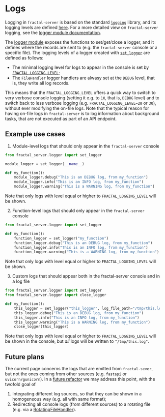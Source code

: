 # Logs

Logging in `fractal-server` is based on the standard
[`logging`](https://docs.python.org/3/library/logging.html) library, and its
logging levels are defined
[here](https://docs.python.org/3/library/logging.html#logging-levels). For a
more detailed view on `fractal-server` logging, see the [logger module
documentation](../../reference/fractal_server/logger/).

The [logger module](../../reference/fractal_server/logger/) exposes the
functions to set/get/close a logger, and it defines where the records are sent to
(e.g. the `fractal-server` console or a specific file). The logging levels of
a logger created with
[`set_logger`](../../reference/fractal_server/logger/#fractal_server.logger.set_logger)
are defined as follows:

* The minimal logging level for logs to appear in the console is set by
  [`FRACTAL_LOGGING_LEVEL`](../../configuration/#fractal_server.config.Settings.FRACTAL_LOGGING_LEVEL);
* The `FileHandler` logger handlers are alwasy set at the `DEBUG` level, that
  is, they write all log records.

This means that the `FRACTAL_LOGGING_LEVEL` offers a quick way to switch to
very verbose console logging (setting it e.g. to `10`, that is, `DEBUG` level)
and to switch back to less verbose logging (e.g. `FRACTAL_LOGGING_LEVEL=20` or
`30`), without ever modifying the on-file logs. Note that the typical reason
for having on-file logs in `fractal-server` is to log information about
background tasks, that are not executed as part of an API endpoint.


## Example use cases

1. Module-level logs that should only appear in the `fractal-server` console
```python
from fractal_server.logger import set_logger

module_logger = set_logger(__name__)

def my_function():
    module_logger.debug("This is an DEBUG log, from my_function")
    module_logger.info("This is an INFO log, from my_function")
    module_logger.warning("This is a WARNING log, from my_function")
```
Note that only logs with level equal or higher to `FRACTAL_LOGGING_LEVEL` will be shown.

2. Function-level logs that should only appear in the `fractal-server` console
```python
from fractal_server.logger import set_logger

def my_function():
    function_logger = set_logger("my_function")
    function_logger.debug("This is an DEBUG log, from my_function")
    function_logger.info("This is an INFO log, from my_function")
    function_logger.warning("This is a WARNING log, from my_function")
```
Note that only logs with level equal or higher to `FRACTAL_LOGGING_LEVEL` will be shown.

3. Custom logs that should appear both in the fractal-server console and in a
   log file
```python
from fractal_server.logger import set_logger
from fractal_server.logger import close_logger

def my_function():
    this_logger = set_logger("this_logger", log_file_path="/tmp/this.log")
    this_logger.debug("This is an DEBUG log, from my_function")
    this_logger.info("This is an INFO log, from my_function")
    this_logger.warning("This is a WARNING log, from my_function")
    close_logger(this_logger)
```
Note that only logs with level equal or higher to `FRACTAL_LOGGING_LEVEL` will
be shown in the console, but *all* logs will be written to `"/tmp/this.log"`.

## Future plans

The current page concerns the logs that are emitted from `fractal-sever`, but
not the ones coming from other sources (e.g. `fastapi` or `uvicorn/gunicorn`).
In a [future
refactor](https://github.com/fractal-analytics-platform/fractal-server/issues/620)
we may address this point, with the twofold goal of

1. Integrating different log sources, so that they can be shown in a
   homogeneous way (e.g. all with same format);
2. Redirecting all console logs (from different sources) to a rotating file
   (e.g. via a
[RotatingFileHandler](https://docs.python.org/3/library/logging.handlers.html#rotatingfilehandler)).

